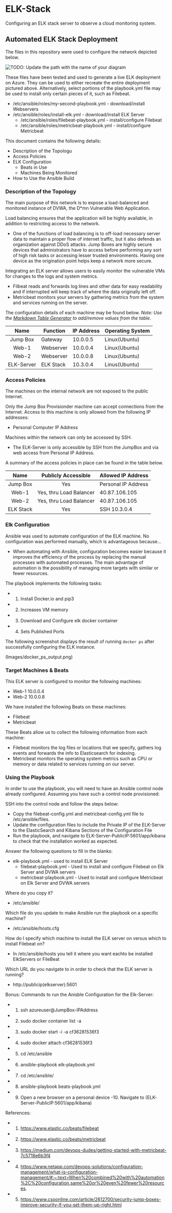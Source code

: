 # ELK-Stack
Configuring an ELK stack server to observe a cloud monitoring system.

## Automated ELK Stack Deployment

The files in this repository were used to configure the network depicted below.

![TODO: Update the path with the name of your diagram](Images/diagram_filename.png)

These files have been tested and used to generate a live ELK deployment on Azure. They can be used to either recreate the entire deployment pictured above. Alternatively, select portions of the playbook.yml file may be used to install only certain pieces of it, such as Filebeat.

  - /etc/ansible/roles/my-second-playbook.yml - download/install Webservers
  - /etc/ansible/roles/install-elk.yml - download/install ELK Server
	- /etc/ansible/roles/filebeat-playbook.yml - install/configure Filebeat
	- /etc/ansible/roles/metricbeat-playbook.yml - install/configure Metricbeat

This document contains the following details:
- Description of the Topologu
- Access Policies
- ELK Configuration
  - Beats in Use
  - Machines Being Monitored
- How to Use the Ansible Build


### Description of the Topology

The main purpose of this network is to expose a load-balanced and monitored instance of DVWA, the D*mn Vulnerable Web Application.

Load balancing ensures that the application will be highly available, in addition to restricting access to the network.
- One of the functions of load balancing is to off-load necessary server data to maintain a proper flow of internet traffic, but it also defends an organization against DDoS attacks. Jump Boxes are highly secure devices that administrators have to access before performing any sort of high risk tasks or accessing lesser trusted environments. Having one device as the origination point helps keep a network more secure. 

Integrating an ELK server allows users to easily monitor the vulnerable VMs for changes to the logs and system metrics.
- Filbeat reads and forwards log lines and other data for easy readability and if interrupted will keep track of where the data originally left off.  
- Metricbeat monitors your servers by gathering metrics from the system and services running on the server.

The configuration details of each machine may be found below.
_Note: Use the [Markdown Table Generator](http://www.tablesgenerator.com/markdown_tables) to add/remove values from the table_.

|    Name    | Function  | IP Address | Operating System |
|:----------:|-----------|------------|------------------|
| Jump Box   | Gateway   | 10.0.0.5   | Linux(Ubuntu)    |
| Web-1      | Webserver | 10.0.0.4   | Linux(Ubuntu)    |
| Web-2      | Webserver | 10.0.0.8   | Linux(Ubuntu)    |
| ELK-Server | ELK Stack | 10.3.0.4   | Linus(Ubuntu)    |

### Access Policies

The machines on the internal network are not exposed to the public Internet. 

Only the Jump Box Provisionder machine can accept connections from the Internet. Access to this machine is only allowed from the following IP addresses:
- Personal Computer IP Address 

Machines within the network can only be accessed by SSH.
- The ELK-Server is only accessible by SSH from the JumpBox and via web access from Personal IP Address.

A summary of the access policies in place can be found in the table below.

|    Name   |   Publicly Accessible   | Allowed IP Address  |
|:---------:|:-----------------------:|---------------------|
| Jump Box  | Yes                     | Personal IP Address |
| Web-1     | Yes, thru Load Balancer | 40.87.106.105       |
| Web-2     | Yes, thru Load Balancer | 40.87.106.105       |
| ELK Stack | Yes                     | SSH 10.3.0.4        |

### Elk Configuration

Ansible was used to automate configuration of the ELK machine. No configuration was performed manually, which is advantageous because...
- When automating with Ansible, configuration becomes easier because it improves the efficiency of the process by replacing the manual processes with automated processes. The main advantage of automation is the possibility of managing more targets with similar or fewer resources. 

The playbook implements the following tasks:
- 1. Install Docker.io and pip3
- 2. Increases VM memory
- 3. Download and Configure elk docker container
- 4. Sets Published Ports

The following screenshot displays the result of running `docker ps` after successfully configuring the ELK instance.

(Images/docker_ps_output.png)

### Target Machines & Beats
This ELK server is configured to monitor the following machines:
- Web-1 10.0.0.4
- Web-2 10.0.0.8

We have installed the following Beats on these machines:
- Filebeat
- Metricbeat

These Beats allow us to collect the following information from each machine:
- Filebeat monitors the log files or locations that we specify, gathers log events and forwards the info to Elasticsearch for indexing. 
- Metricbeat monitors the operating system metrics such as CPU or memory or data related to services running on our server. 

### Using the Playbook
In order to use the playbook, you will need to have an Ansible control node already configured. Assuming you have such a control node provisioned: 

SSH into the control node and follow the steps below:
- Copy the filebeat-config.yml and metricbeat-config.yml file to /etc/ansible/files.
- Update the configuration files to include the Private IP of the ELK-Server to the ElasticSearch and Kibana Sections of the Configuration File
- Run the playbook, and navigate to ELK-Server-PublicIP:5601/app/kibana to check that the installation worked as expected.

Answer the following questions to fill in the blanks:
- elk-playbook.yml - used to install ELK Server
  - filebeat-playbook.yml - Used to install and configure Filebeat on Elk Server and DVWA servers
  - metricbeat-playbook.yml - Used to install and configure Metricbeat on Elk Server and DVWA servers

Where do you copy it?

- /etc/ansible/

Which file do you update to make Ansible run the playbook on a specific machine?

- /etc/ansible/hosts.cfg

How do I specify which machine to install the ELK server on versus which to install Filebeat on?

- In /etc/ansible/hosts you tell it where you want eachto be installed ElkServers or FileBeat

Which URL do you navigate to in order to check that the ELK server is running?

- http://publicip(elkserver):5601

Bonus: Commands to run the Anisble Configuration for the Elk-Server:
- 1. ssh azureuser@JumpBox-IPAddress
- 2. sudo docker container list -a 
- 3. sudo docker start -i -a cf36281536f3
- 4. sudo docker attach cf36281536f3
- 5. cd /etc/ansible
- 6. ansible-playbook elk-playbook.yml 
- 7. cd /etc/ansible/
- 8. ansible-playbook beats-playbook.yml 
- 9. Open a new browser on a personal device 
-10. Navigate to (ELK-Server-PublicIP:5601/app/kibana) 

References:

- 1. https://www.elastic.co/beats/filebeat
- 2. https://www.elastic.co/beats/metricbeat
- 3. https://medium.com/devops-dudes/getting-started-with-metricbeat-7c5718e6b3f4
- 4. https://www.netapp.com/devops-solutions/configuration-management/what-is-configuration-management/#:~:text=When%20combined%20with%20automation%2C%20configuration,same%20or%20even%20fewer%20resources.
- 5. https://www.csoonline.com/article/2612700/security-jump-boxes-improve-security-if-you-set-them-up-right.html
